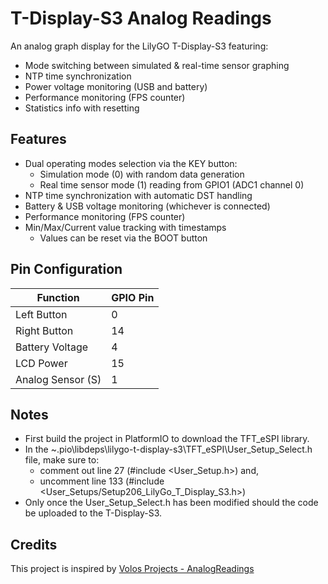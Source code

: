 # T-Display-S3 Analog Readings

An analog graph display for the LilyGO T-Display-S3 featuring:
- Mode switching between simulated & real-time sensor graphing
- NTP time synchronization
- Power voltage monitoring (USB and battery)
- Performance monitoring (FPS counter)
- Statistics info with resetting

## Features

- Dual operating modes selection via the KEY button:
  - Simulation mode (0) with random data generation
  - Real time sensor mode (1) reading from GPIO1 (ADC1 channel 0)
- NTP time synchronization with automatic DST handling
- Battery & USB voltage monitoring (whichever is connected)
- Performance monitoring (FPS counter)
- Min/Max/Current value tracking with timestamps
  - Values can be reset via the BOOT button

## Pin Configuration
| Function          | GPIO Pin |
|-------------------|----------|
| Left Button       | 0        |
| Right Button      | 14       |
| Battery Voltage   | 4        |
| LCD Power         | 15       |
| Analog Sensor (S) | 1        |

## Notes

- First build the project in PlatformIO to download the TFT_eSPI library.
- In the ~.pio\libdeps\lilygo-t-display-s3\TFT_eSPI\User_Setup_Select.h file, make sure to:
  - comment out line 27 (#include <User_Setup.h>) and,
  - uncomment line 133 (#include <User_Setups/Setup206_LilyGo_T_Display_S3.h>)
- Only once the User_Setup_Select.h has been modified should the code be uploaded to the T-Display-S3.

## Credits

This project is inspired by [Volos Projects - AnalogReadings](https://github.com/VolosR/NewTTGOAnalogReadings)
